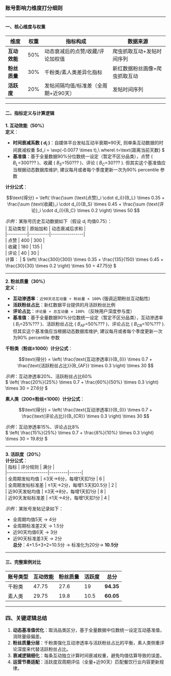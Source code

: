 ### 账号影响力维度打分细则

---

#### **一、核心维度与权重**  
| 维度          | 权重 | 指标构成 | 数据来源 |  
|---------------|------|----------|----------|  
| **互动效能**  | 50%  | 动态衰减后的点赞/收藏/评论加权值 | 爬虫抓取互动+发帖时间序列 |  
| **粉丝质量**  | 30%  | 千粉类/素人类差异化指标 | 新红数据粉丝画像+爬虫抓取互动 |  
| **活跃度**    | 20%  | 发帖间隔均值/标准差（全周期+近90天） | 发帖时间序列 |  

---

#### **二、指标定义与计算逻辑**  
**1. 互动效能（50%）**  
**定义**：  
- **时间衰减系数 \( $d_i$ \)**：自媒体平台发帖互动半衰期≈90天, 则单条互动数据的时间衰减权重 $d_i = \exp(-0.0077 \times t),\ where\  t=\text{距离当前天数} $ 
- **基准值**：基于全量数据90%分位数统一设定（暂定不区分品类），点赞 \( $B_L$=300??? \)、收藏 \( $B_S$=150??? \)、评论 \( $B_C$=30??? \). 但其实这个基准值应当根据动态数据库维护, 建议每月或者每个季度更新一次为90% percentile 参数  

**计分公式**：  
```math  
\text{得分} = \left( \frac{\sum (\text{点赞}_i \cdot d_i)}{B_L} \times 0.35 + \frac{\sum (\text{收藏}_i \cdot d_i)}{B_S} \times 0.45 + \frac{\sum (\text{评论}_i \cdot d_i)}{B_C} \times 0.2 \right) \times 50  
```  
*示例*：某账号历史互动数据如下（假设 $d_i$ 均值0.75）：  
| 互动类型 | 原始加和 | 动态衰减后求和 |  
|----------|----------|----------------|  
| 点赞     | 400      | 300            |  
| 收藏     | 180      | 135            |  
| 评论     | 40       | 30             |  
计算： | $ \left( \frac{300}{300} \times 0.35 + \frac{135}{150} \times 0.45 + \frac{30}{30} \times 0.2 \right) \times 50 = 47.75分 $

---

**2. 粉丝质量（30%）**  
**定义**：  
- **互动渗透率**：`近90天总互动量 ÷ 粉丝量 × 100%` (强调近期粉丝互动黏性) 
- **活跃粉丝占比**：新红数据平台提供的月活跃粉丝比例
- **评论占比**：`评论量 ÷ 总互动量 × 100%` （反映用户深度参与度） 
- **基准值**：基于全量数据90%分位数统一设定（暂定不区分品类），互动渗透率 \( $B_{I}$=25%??? \)、活跃粉丝占比 \( $B_{AF}$=50%??? \)、评论占比 \( $B_{CR}$=10%??? \). 但其实这个基准值应当根据动态数据库维护, 建议每月或者每个季度更新一次为90% percentile 参数 

**千粉类（粉丝≥1000）计分公式**：  
```math  
\text{得分} = \left( \frac{\text{互动渗透率}}{B_{I}} \times 0.7 + \frac{\text{活跃粉丝占比}}{B_{AF}} \times 0.3 \right) \times 30  
```  
*示例*：互动渗透率20%、活跃粉丝占比60%  
$ \left( \frac{20\%}{25\%} \times 0.7 + \frac{60\%}{50\%} \times 0.3 \right) \times 30 = 27.6分 $

**素人类（200≤粉丝<1000）计分公式**：  
```math  
\text{得分} = \left( \frac{\text{互动渗透率}}{B_{I}} \times 0.7 + \frac{\text{评论占比}}{B_{CR}} \times 0.3 \right) \times 30  
```  
*示例*：互动渗透率15%、评论占比8%  
$ \left( \frac{15\%}{25\%} \times 0.7 + \frac{8\%}{10\%} \times 0.3 \right) \times 30 = 19.8分 $

---

**3. 活跃度（20%）**  
**计分公式**：  
| 指标               | 评分规则 | 满分 |  
|--------------------|---------|------|  
| 全周期发帖均值     | ≤3天→6分，每增1天扣1分 | 6    |  
| 全周期发帖标准差   | ≤1天→2分，每增1.5天扣0.5分 | 2    |  
| 近90天发帖均值     | ≤3天→8分，每增1天扣1分 | 8    |  
| 近90天发帖标准差   | ≤1天→4分，每增1天扣1分 | 4    |  

*示例*：某账号发帖记录如下：  
- 全周期均值5天 → 4分  
- 全周期标准差2天 → 1.5分  
- 近90天均值6天 → 3分  
- 近90天标准差3天 → 2分  
**总分**：4+1.5+3+2=10.5分 → 标准化为20分→ **10.5分**

---

#### **三、完整案例对比**  
| 账号类型 | 互动效能 | 粉丝质量 | 活跃度 | 总分    |  
|----------|----------|----------|--------|---------|  
| 千粉类   | 47.75     | 27.6     | 19     | **94.35** |  
| 素人类   | 29.75     | 19.8     | 10.5   | **60.05** |  

---

### **四、关键逻辑总结**  
1. **动态基准值优化**：取消品类区分，基于全量数据中位数统一设定互动基准值，消除量级偏差。  
2. **粉丝质量分层**：千粉类强化互动渗透率与活跃粉丝占比的平衡，素人类侧重评论深度来代替活跃粉丝占比。  
3. **衰减逻辑细化**：每条互动独立计算时间衰减权重，避免均值估算导致的误差。  
4. **运营节奏适配**：活跃度双周期评估（全量+近90天）匹配餐饮行业内容更新规律。


